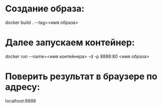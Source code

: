 Создание образа: 
=======

docker build . --tag=<имя образа> 

Далее запускаем контейнер: 
=====

docker run --name=<имя контейнера> -d -p 8888:80 <имя образа> 

Поверить результат в браузере по адресу:
==========

localhost:8888
